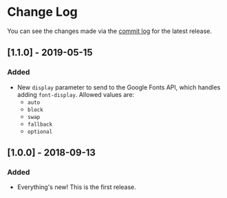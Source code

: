 # Change Log

You can see the changes made via the [commit log](https://github.com/themehybrid/hybrid-font/commits/master) for the latest release.

## [1.1.0] - 2019-05-15

### Added

- New `display` parameter to send to the Google Fonts API, which handles adding `font-display`.  Allowed values are:
	- `auto`
	- `block`
	- `swap`
	- `fallback`
	- `optional`

## [1.0.0] - 2018-09-13

### Added

- Everything's new! This is the first release.
